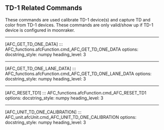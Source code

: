 ## TD-1 Related Commands

These commands are used calibrate TD-1 device(s) and capture TD and color from TD-1 devices. These commands are only valid/show up if TD-1 device is configured in moonraker.

-----
[AFC_GET_TD_ONE_DATA]
::: AFC_functions.afcFunction.cmd_AFC_GET_TD_ONE_DATA
    options:
      docstring_style: numpy
      heading_level: 3

-----
[AFC_GET_TD_ONE_LANE_DATA]
::: AFC_functions.afcFunction.cmd_AFC_GET_TD_ONE_LANE_DATA
    options:
      docstring_style: numpy
      heading_level: 3

-----
[AFC_RESET_TD1]
::: AFC_functions.afcFunction.cmd_AFC_RESET_TD1
    options:
      docstring_style: numpy
      heading_level: 3

-----
[AFC_UNIT_TD_ONE_CALIBRATION]
::: AFC_unit.afcUnit.cmd_AFC_UNIT_TD_ONE_CALIBRATION
    options:
      docstring_style: numpy
      heading_level: 3